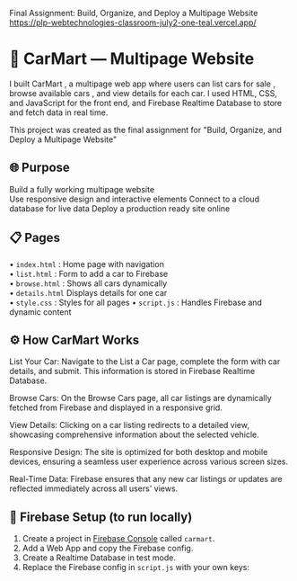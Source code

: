  Final Assignment: Build, Organize, and Deploy a Multipage Website
 https://plp-webtechnologies-classroom-july2-one-teal.vercel.app/
 
# 🚗 CarMart — Multipage Website

I built   CarMart  , a multipage web app where users can   list cars for sale  ,   browse available cars  , and   view details   for each car. I used   HTML, CSS, and JavaScript   for the front end, and   Firebase Realtime Database   to store and fetch data in real time.  

This project was created as the   final assignment for "Build, Organize, and Deploy a Multipage Website"  
## 🌐 Purpose
  Build a   fully working multipage website  
  Use   responsive design   and interactive elements
  Connect to a   cloud database   for live data
  Deploy a   production ready site online  

## 📋 Pages                       
•	`index.html` :  Home page with navigation  
•	`list.html`  : Form to add a car to Firebase  
•	`browse.html` : Shows all cars dynamically  
•	`details.html`   Displays details for one car  
•	`style.css` : Styles for all pages 
•	`script.js` : Handles Firebase and dynamic content 

## ⚙️ How CarMart Works

List Your Car: Navigate to the List a Car page, complete the form with car details, and submit. This information is stored in Firebase Realtime Database.

Browse Cars: On the Browse Cars page, all car listings are dynamically fetched from Firebase and displayed in a responsive grid.

View Details: Clicking on a car listing redirects to a detailed view, showcasing comprehensive information about the selected vehicle.

Responsive Design: The site is optimized for both desktop and mobile devices, ensuring a seamless user experience across various screen sizes.

Real-Time Data: Firebase ensures that any new car listings or updates are reflected immediately across all users' views.

## 🔧 Firebase Setup (to run locally)

1. Create a project in [Firebase Console](https://console.firebase.google.com/) called `carmart`.
2. Add a   Web App   and copy the Firebase config.
3. Create a   Realtime Database   in test mode.
4. Replace the Firebase config in `script.js` with your own keys:




